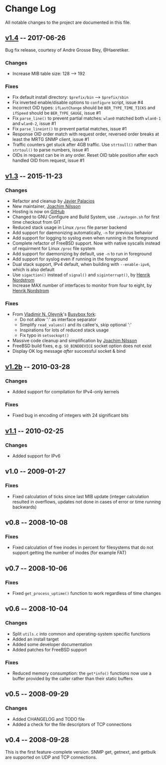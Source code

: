 Change Log
==========

All notable changes to the project are documented in this file.


[v1.4][] -- 2017-06-26
----------------------

Bug fix release, courtesy of Andre Grosse Bley, @Haeretiker.

### Changes
- Increase MIB table size: 128 --> 192

### Fixes
- Fix default install directory: `$prefix/bin` --> `$prefix/sbin`
- Fix inverted enable/disable options to `configure` script, issue #4
- Incorrect OID types: `ifLastChange` should be `BER_TYPE_TIME_TICKS`
  and `ifSpeed` should be `BER_TYPE_GAUGE`, issue #1
- Fix `parse_line()` to prevent partial matches: `wlan0` matched both
  `wlan0-1` and `wlan0-2`, issue #1
- Fix `parse_lineint()` to prevent partial matches, issue #1
- Response OID order match with request order, reversed order breaks at
  least the MRTG SNMP client, issue #1
- Traffic counters get stuck after 4GB traffic.  Use `strtoull()` rather
  than `strtoul()` to parse numbers, issue #1
- OIDs in request can be in any order.  Reset OID table position after
  each handled OID from request, issue #1


[v1.3][] -- 2015-11-23
----------------------

### Changes

- Refactor and cleanup by [Javier Palacios][palacios]
- New maintainer, [Joachim Nilsson][troglobit]
- Hosting is now on [GitHub][home]
- Changed to GNU Configure and Build System, use `./autogen.sh` for
  first time checkout from GIT
- Reduced stack usage in Linux `/proc` file parser backend
- Add support for daemonizing automatically, `-n` for previous behavior
- Add support for logging to syslog even when running in the foreground
- Complete refactor of FreeBSD support.  Now with native syscalls instead
  of requirment for Linux `/proc` file system
- Add support for daemonizing by default, use `-n` to run in foreground
- Add support for syslog even if running in the foreground
- Dual stack support, IPv4 default, when building with `--enable-ipv6`,
  which is also default
- Use `sigaction()` instead of `signal()` and `siginterrupt()`, by
  [Henrik Nordstrom][hno]
- Increase MAX number of interfaces to monitor from four to eight, by
  [Henrik Nordstrom][hno]

### Fixes
- From [Vladimir N. Oleynik][dzo]'s [Busybox fork][vodz-fork]:
  - Do not allow ':' as interface separator
  - Simplify `read_values()` and its callee's, skip optional ':'
  - Inspirations for lots of reduced stack usage
  - Fix typo in `setsockopt()`
- Massive code cleanup and simplification by [Joachim Nilsson][troglobit]
- FreeBSD build fixes, e.g. `SO_BINDDEVICE` socket option does not exist
- Display OK log message *after* successful socket & bind


[v1.2b][] -- 2010-03-28
-----------------------

### Changes

- Added support for compilation for IPv4-only kernels

### Fixes

- Fixed bug in encoding of integers with 24 significant bits


[v1.1][] -- 2010-02-25
----------------------

### Changes

- Added support for IPv6


v1.0 -- 2009-01-27
------------------

### Fixes

- Fixed calculation of ticks since last MIB update (integer calculation
  resulted in overflows, updates not done in cases of error or time
  running backwards)


v0.8 -- 2008-10-08
------------------

### Fixes

- Fixed calculation of free inodes in percent for filesystems that do
  not support getting the number of inodes (for example FAT)


v0.7 -- 2008-10-06
------------------

### Fixes

- Fixed `get_process_uptime()` function to work regardless of time
  changes


v0.6 -- 2008-10-04
------------------

### Changes

- Split `utils.c` into common and operating-system specific functions
- Added an install target
- Added some developer documentation
- Added patches for FreeBSD support

### Fixes

- Reduced memory consumption: the `get*info()` functions now use a
  buffer provided by the caller rather than their static buffers


v0.5 -- 2008-09-29
------------------

### Changes

- Added CHANGELOG and TODO file
- Added a check for the file descriptors of TCP connections

v0.4 -- 2008-09-28
------------------

This is the first feature-complete version.  SNMP get, getnext, and
getbulk are supported on UDP and TCP connections.


[UNRELEASED]: https://github.com/troglobit/mini-snmpd/compare/v1.4...HEAD
[v1.4]:       https://github.com/troglobit/mini-snmpd/compare/v1.3...v1.4
[v1.3]:       https://github.com/troglobit/mini-snmpd/compare/v1.2b...v1.3
[v1.2b]:      https://github.com/troglobit/mini-snmpd/compare/v1.1...v1.2b
[v1.1]:       https://github.com/troglobit/mini-snmpd/compare/v1.0...v1.1
[dzo]:        <mailto:dzo@simtreas.ru>
[hno]:        https://github.com/hno
[home]:       https://github.com/troglobit/mini-snmpd
[palacios]:   https://github.com/javiplx
[troglobit]:  https://github.com/troglobit
[vodz-fork]:  http://www.simtreas.ru/~dzo/busybox-vodz.html
